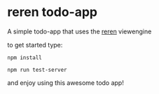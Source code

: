 # reren todo-app
A simple todo-app that uses the [reren](https://github.com/rvdkooy/reren) viewengine

to get started type:

```
npm install

npm run test-server
```

and enjoy using this awesome todo app!
